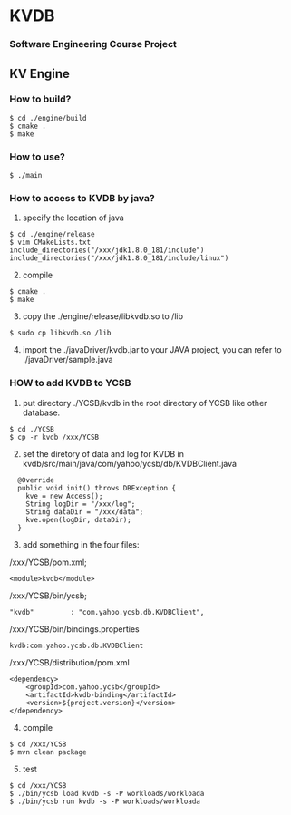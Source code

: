 # KVDB

### Software Engineering Course Project

## KV Engine

### How to build?

```
$ cd ./engine/build
$ cmake .
$ make
```

### How to use?

```
$ ./main
```

### How to access to KVDB by java?

1. specify the location of java

```
$ cd ./engine/release
$ vim CMakeLists.txt
include_directories("/xxx/jdk1.8.0_181/include")
include_directories("/xxx/jdk1.8.0_181/include/linux")
```

2. compile

```
$ cmake .
$ make
```

3. copy the ./engine/release/libkvdb.so to /lib

```
$ sudo cp libkvdb.so /lib
```

4. import the ./javaDriver/kvdb.jar to your JAVA project, you can refer to ./javaDriver/sample.java

### HOW to add KVDB to YCSB

1. put directory ./YCSB/kvdb in the root directory of YCSB like other database.

```
$ cd ./YCSB
$ cp -r kvdb /xxx/YCSB
```

2. set the diretory of data and log for KVDB in kvdb/src/main/java/com/yahoo/ycsb/db/KVDBClient.java
```
  @Override
  public void init() throws DBException {
    kve = new Access();
    String logDir = "/xxx/log";
    String dataDir = "/xxx/data";
    kve.open(logDir, dataDir);
  }
```
   

3. add something in the four files: 
   
/xxx/YCSB/pom.xml;
```
<module>kvdb</module>
```

/xxx/YCSB/bin/ycsb;
```
"kvdb"         : "com.yahoo.ycsb.db.KVDBClient",
```

/xxx/YCSB/bin/bindings.properties

```
kvdb:com.yahoo.ycsb.db.KVDBClient
```

/xxx/YCSB/distribution/pom.xml
```
<dependency>
    <groupId>com.yahoo.ycsb</groupId>
    <artifactId>kvdb-binding</artifactId>
    <version>${project.version}</version>
</dependency>
```

4. compile
```
$ cd /xxx/YCSB
$ mvn clean package
```

5. test
```
$ cd /xxx/YCSB
$ ./bin/ycsb load kvdb -s -P workloads/workloada
$ ./bin/ycsb run kvdb -s -P workloads/workloada
```
